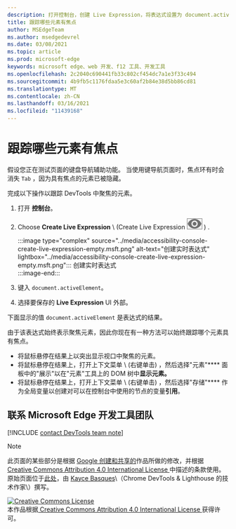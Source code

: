 ```yaml
---
description: 打开控制台，创建 Live Expression，将表达式设置为 document.activeElement。
title: 跟踪哪些元素有焦点
author: MSEdgeTeam
ms.author: msedgedevrel
ms.date: 03/08/2021
ms.topic: article
ms.prod: microsoft-edge
keywords: microsoft edge、web 开发、f12 工具、开发工具
ms.openlocfilehash: 2c2040c690441fb33c802cf454dc7a1e3f33c494
ms.sourcegitcommit: 4b9fb5c1176fdaa5e3c60af2b84e38d5bb86cd81
ms.translationtype: MT
ms.contentlocale: zh-CN
ms.lasthandoff: 03/16/2021
ms.locfileid: "11439168"
---
```

<!-- Copyright Kayce Basques 

   Licensed under the Apache License, Version 2.0 (the "License");
   you may not use this file except in compliance with the License.
   You may obtain a copy of the License at

       https://www.apache.org/licenses/LICENSE-2.0

   Unless required by applicable law or agreed to in writing, software
   distributed under the License is distributed on an "AS IS" BASIS,
   WITHOUT WARRANTIES OR CONDITIONS OF ANY KIND, either express or implied.
   See the License for the specific language governing permissions and
   limitations under the License.  -->  

# <a name="track-which-element-has-focus"></a>跟踪哪些元素有焦点  

假设您正在测试页面的键盘导航辅助功能。  当使用键导航页面时，焦点环有时会消失 `Tab` ，因为具有焦点的元素已被隐藏。  

完成以下操作以跟踪 DevTools 中聚焦的元素。  

1.  打开 **控制台**。  
1.  Choose **Create Live Expression** \ (Create Live Expression ![ ](../media/create-live-expression-icon.msft.png) \) .  
    
    :::image type="complex" source="../media/accessibility-console-create-live-expression-empty.msft.png" alt-text="创建实时表达式" lightbox="../media/accessibility-console-create-live-expression-empty.msft.png":::
       创建实时表达式  
    :::image-end:::  
    
1.  键入 `document.activeElement`。  
1.  选择要保存的 **Live Expression** UI 外部。  
    
下面显示的值 `document.activeElement` 是表达式的结果。  

由于该表达式始终表示聚焦元素，因此你现在有一种方法可以始终跟踪哪个元素具有焦点。  

*   将鼠标悬停在结果上以突出显示视口中聚焦的元素。  
*   将鼠标悬停在结果上，打开上下文菜单 \ (右键单击\) ，然后选择"元素"**** 面板中的"展示"以在"元素"工具上的 DOM 树中**显示元素。**  
*   将鼠标悬停在结果上，打开上下文菜单 \ (右键单击\) ，然后选择"存储"**** 作为全局变量以创建对可以在控制台中使用的节点的变量**引用**。  

## <a name="getting-in-touch-with-the-microsoft-edge-devtools-team"></a>联系 Microsoft Edge 开发工具团队  

[!INCLUDE [contact DevTools team note](../includes/contact-devtools-team-note.md)]  

<!-- links -->  

> [!NOTE]
> 此页面的某些部分是根据 [Google 创建和共享的][GoogleSitePolicies]作品所做的修改，并根据[ Creative Commons Attribution 4.0 International License ][CCA4IL]中描述的条款使用。  
> 原始页面位于[此处](https://developers.google.com/web/tools/chrome-devtools/accessibility/focus)，由 [Kayce Basques][KayceBasques]\（Chrome DevTools \& Lighthouse 的技术作家\）撰写。  

[![Creative Commons License][CCby4Image]][CCA4IL]  
本作品根据[ Creative Commons Attribution 4.0 International License ][CCA4IL]获得许可。  

[CCA4IL]: https://creativecommons.org/licenses/by/4.0  
[CCby4Image]: https://i.creativecommons.org/l/by/4.0/88x31.png  
[GoogleSitePolicies]: https://developers.google.com/terms/site-policies  
[KayceBasques]: https://developers.google.com/web/resources/contributors/kaycebasques  
